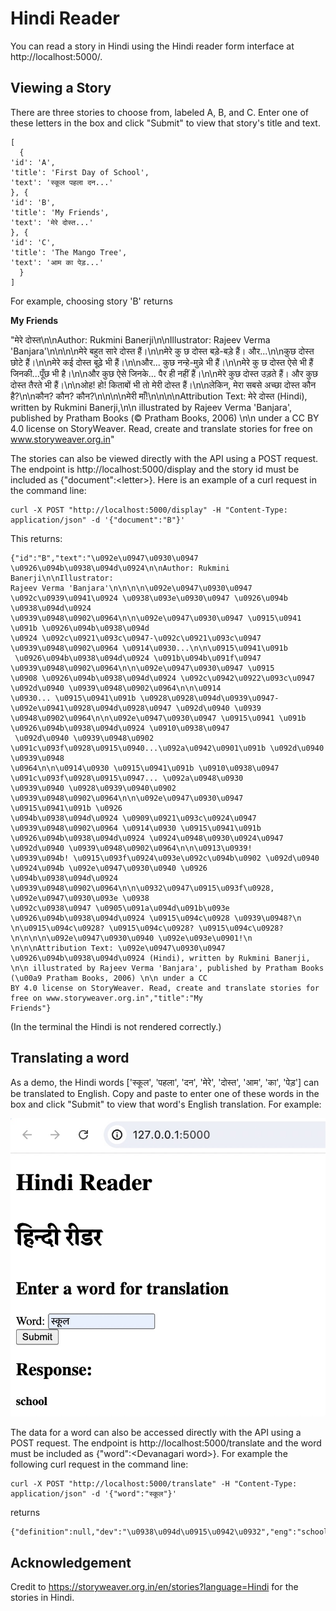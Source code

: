 # Hindi Reader

You can read a story in Hindi using the Hindi reader form interface at http://localhost:5000/.


## Viewing a Story

There are three stories to choose from, labeled A, B, and C. Enter one of these letters in the box and click "Submit" to view that story's title and text.

```
[ 
  {
'id': 'A',
'title': 'First Day of School',
'text': 'स्कूल पहला दन...'
}, {
'id': 'B',
'title': 'My Friends',
'text': 'मेरे दोस्त...'
}, {
'id': 'C',
'title': 'The Mango Tree',
'text': 'आम का पेड़...'
  }
]
```
For example, choosing story 'B' returns

**My Friends**

"मेरे दोस्त\n\nAuthor: Rukmini Banerji\n\nIllustrator: Rajeev Verma 'Banjara'\n\n\n\nमेरे बहुत सारे दोस्त हैं।\n\nमेरे कु छ दोस्त बड़े-बड़े हैं। और...\n\nकुछ दोस्त
छोटे हैं।\n\nमेरे कई दोस्त बूढ़े भी हैं।\n\nऔर... कुछ नन्हे-मुन्ने भी हैं।\n\nमेरे कु छ दोस्त ऐसे भी हैं जिनकी...पूँछ भी है।\n\nऔर कुछ ऐसे जिनके... पैर ही नहीं हैं।\n\nमेरे कुछ दोस्त उड़ते हैं।
और कुछ दोस्त तैरते भी हैं।\n\nओह! हो! किताबों भी तो मेरी दोस्त हैं।\n\nलेकिन, मेरा सबसे अच्छा दोस्त कौन है?\n\nकौन? कौन? कौन?\n\n\n\nमेरी माँ!\n\n\n\nAttribution
Text: मेरे दोस्त (Hindi), written by Rukmini Banerji,\n\n illustrated by Rajeev Verma 'Banjara', published by Pratham Books (© Pratham Books,
2006) \n\n under a CC BY 4.0 license on StoryWeaver. Read, create and translate stories for free on www.storyweaver.org.in"


The stories can also be viewed directly with the API using a POST request. The endpoint is http://localhost:5000/display and the story id must be included as {"document":\<letter\>}. Here is an example of a curl request in the command line:

```
curl -X POST "http://localhost:5000/display" -H "Content-Type: application/json" -d '{"document":"B"}'
```
This returns:

```
{"id":"B","text":"\u092e\u0947\u0930\u0947 \u0926\u094b\u0938\u094d\u0924\n\nAuthor: Rukmini Banerji\n\nIllustrator:
Rajeev Verma 'Banjara'\n\n\n\n\u092e\u0947\u0930\u0947 \u092c\u0939\u0941\u0924 \u0938\u093e\u0930\u0947 \u0926\u094b
\u0938\u094d\u0924 \u0939\u0948\u0902\u0964\n\n\u092e\u0947\u0930\u0947 \u0915\u0941 \u091b \u0926\u094b\u0938\u094d
\u0924 \u092c\u0921\u093c\u0947-\u092c\u0921\u093c\u0947 \u0939\u0948\u0902\u0964 \u0914\u0930...\n\n\u0915\u0941\u091b
 \u0926\u094b\u0938\u094d\u0924 \u091b\u094b\u091f\u0947 \u0939\u0948\u0902\u0964\n\n\u092e\u0947\u0930\u0947 \u0915
\u0908 \u0926\u094b\u0938\u094d\u0924 \u092c\u0942\u0922\u093c\u0947 \u092d\u0940 \u0939\u0948\u0902\u0964\n\n\u0914
\u0930... \u0915\u0941\u091b \u0928\u0928\u094d\u0939\u0947-\u092e\u0941\u0928\u094d\u0928\u0947 \u092d\u0940 \u0939
\u0948\u0902\u0964\n\n\u092e\u0947\u0930\u0947 \u0915\u0941 \u091b \u0926\u094b\u0938\u094d\u0924 \u0910\u0938\u0947
 \u092d\u0940 \u0939\u0948\u0902 \u091c\u093f\u0928\u0915\u0940...\u092a\u0942\u0901\u091b \u092d\u0940 \u0939\u0948
\u0964\n\n\u0914\u0930 \u0915\u0941\u091b \u0910\u0938\u0947 \u091c\u093f\u0928\u0915\u0947... \u092a\u0948\u0930
\u0939\u0940 \u0928\u0939\u0940\u0902 \u0939\u0948\u0902\u0964\n\n\u092e\u0947\u0930\u0947 \u0915\u0941\u091b \u0926
\u094b\u0938\u094d\u0924 \u0909\u0921\u093c\u0924\u0947 \u0939\u0948\u0902\u0964 \u0914\u0930 \u0915\u0941\u091b
\u0926\u094b\u0938\u094d\u0924 \u0924\u0948\u0930\u0924\u0947 \u092d\u0940 \u0939\u0948\u0902\u0964\n\n\u0913\u0939!
\u0939\u094b! \u0915\u093f\u0924\u093e\u092c\u094b\u0902 \u092d\u0940 \u0924\u094b \u092e\u0947\u0930\u0940 \u0926
\u094b\u0938\u094d\u0924 \u0939\u0948\u0902\u0964\n\n\u0932\u0947\u0915\u093f\u0928, \u092e\u0947\u0930\u093e \u0938
\u092c\u0938\u0947 \u0905\u091a\u094d\u091b\u093e \u0926\u094b\u0938\u094d\u0924 \u0915\u094c\u0928 \u0939\u0948?\n
\n\u0915\u094c\u0928? \u0915\u094c\u0928? \u0915\u094c\u0928?\n\n\n\n\u092e\u0947\u0930\u0940 \u092e\u093e\u0901!\n
\n\n\nAttribution Text: \u092e\u0947\u0930\u0947 \u0926\u094b\u0938\u094d\u0924 (Hindi), written by Rukmini Banerji,
\n\n illustrated by Rajeev Verma 'Banjara', published by Pratham Books (\u00a9 Pratham Books, 2006) \n\n under a CC
BY 4.0 license on StoryWeaver. Read, create and translate stories for free on www.storyweaver.org.in","title":"My
Friends"}
```
(In the terminal the Hindi is not rendered correctly.)

## Translating a word

As a demo, the Hindi words ['स्कूल', 'पहला', 'दन', 'मेरे', 'दोस्त', 'आम', 'का', 'पेड़'] can be translated to English. Copy and paste to enter one of these words in the box and click "Submit" to view that word's English translation. For example:

![school translation](School_translation.jpg)

The data for a word can also be accessed directly with the API using a POST request. The endpoint is http://localhost:5000/translate and the word must be included as {"word":\<Devanagari word\>}. For example the following curl request in the command line:

```
curl -X POST "http://localhost:5000/translate" -H "Content-Type: application/json" -d '{"word":"स्कूल"}'
```
returns 
```
{"definition":null,"dev":"\u0938\u094d\u0915\u0942\u0932","eng":"school","pos":null}
```

## Acknowledgement

Credit to https://storyweaver.org.in/en/stories?language=Hindi for the stories in Hindi.
